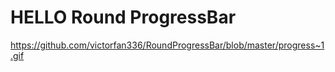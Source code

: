 # HELLO Round ProgressBar

[foryou]:https://github.com/guodongxiaren/ImageCache/raw/master/Logo/foryou.gif
https://github.com/victorfan336/RoundProgressBar/blob/master/progress~1.gif

